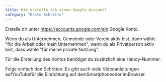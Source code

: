 ```yaml
---
title: Wie erstelle ich einen Google Account?
category: "Erste Schritte"
---
```


Erstelle dir unter https://accounts.google.com/ein Google Konto.

Wenn du als Unternehmen, Gemeinde oder Verein aktiv bist, dann wähle "für die Arbeit oder
mein Unternehmen", wenn du als Privatperson aktiv bist, dass wähle "für meine
private Nutzung".

Für die Erstellung des Kontos benötigst du zusätzlich eine Handy-Nummer.

Folge einfach den Schritten. Es gibt auch viele Videoanleitungen aufYouTubefür die Einrichtung auf demSmartphoneoder imBrowser.

‍
